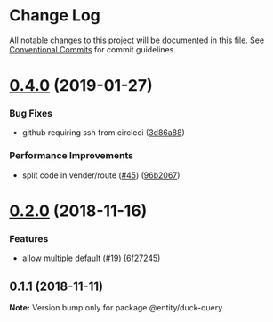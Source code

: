 # Change Log

All notable changes to this project will be documented in this file.
See [Conventional Commits](https://conventionalcommits.org) for commit guidelines.

# [0.4.0](https://github.com/gnowth/react/compare/v0.2.0...v0.4.0) (2019-01-27)


### Bug Fixes

* github requiring ssh from circleci ([3d86a88](https://github.com/gnowth/react/commit/3d86a88))


### Performance Improvements

* split code in vender/route ([#45](https://github.com/gnowth/react/issues/45)) ([96b2067](https://github.com/gnowth/react/commit/96b2067))





# [0.2.0](https://github.com/gnowth/react/compare/v0.1.1...v0.2.0) (2018-11-16)


### Features

* allow multiple default ([#19](https://github.com/gnowth/react/issues/19)) ([6f27245](https://github.com/gnowth/react/commit/6f27245))





## 0.1.1 (2018-11-11)

**Note:** Version bump only for package @entity/duck-query
